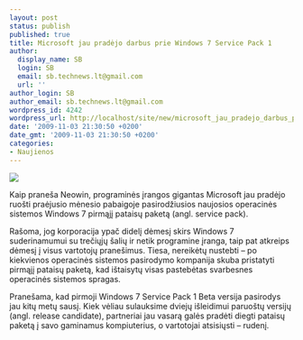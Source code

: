 ```yaml
---
layout: post
status: publish
published: true
title: Microsoft jau pradėjo darbus prie Windows 7 Service Pack 1
author:
  display_name: SB
  login: SB
  email: sb.technews.lt@gmail.com
  url: ''
author_login: SB
author_email: sb.technews.lt@gmail.com
wordpress_id: 4242
wordpress_url: http://localhost/site/new/microsoft_jau_pradejo_darbus_prie_windows_7_service_pack_1/
date: '2009-11-03 21:30:50 +0200'
date_gmt: '2009-11-03 21:30:50 +0200'
categories:
- Naujienos
---
```

<div class="imgright"><img src="http://t0.gstatic.com/images?q=tbn:VJkIjcOXSjLUsM:http://static.myce.com/images_posts/2009/09/windows7.jpg"  /></div>
<p>Kaip praneša Neowin, programinės įrangos gigantas Microsoft jau pradėjo ruošti praėjusio mėnesio pabaigoje pasirodžiusios naujosios operacinės sistemos Windows 7 pirmąjį pataisų paketą (angl. service pack).</p>
<p>Rašoma, jog korporacija ypač didelį dėmesį skirs Windows 7 suderinamumui su trečiųjų šalių ir netik programine įranga, taip pat atkreips dėmesį į visus vartotojų pranešimus. Tiesa, nereikėtų nustebti – po kiekvienos operacinės sistemos pasirodymo kompanija skuba pristatyti pirmąjį pataisų paketą, kad ištaisytų visas pastebėtas svarbesnes operacinės sistemos spragas.</p>
<p>Pranešama, kad pirmoji Windows 7 Service Pack 1 Beta versija pasirodys jau kitų metų sausį. Kiek vėliau sulauksime dviejų išleidimui paruoštų versijų (angl. release candidate), partneriai jau vasarą galės pradėti diegti pataisų paketą į savo gaminamus kompiuterius, o vartotojai atsisiųsti – rudenį.<br /></p>
